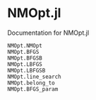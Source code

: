 # NMOpt.jl

Documentation for NMOpt.jl

```@docs
NMOpt.NMOpt
NMOpt.BFGS
NMOpt.BFGSB
NMOpt.LBFGS
NMOpt.LBFGSB
NMOpt.line_search
NMOpt.belong_to
NMOpt.BFGS_param
```